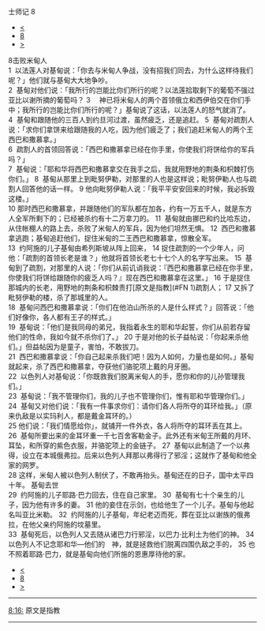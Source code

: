 ﻿





 士师记 8




* [<](bible/JDG07.md)
* [8](bible/JDG.md)
* [>](bible/JDG09.md)



 
8击败米甸人  
1  以法莲人对基甸说：「你去与米甸人争战，没有招我们同去，为什么这样待我们呢？」他们就与基甸大大地争吵。  
2  基甸对他们说：「我所行的岂能比你们所行的呢？以法莲拾取剩下的葡萄不强过亚比以谢所摘的葡萄吗？ 
3 　神已将米甸人的两个首领俄立和西伊伯交在你们手中；我所行的岂能比你们所行的呢？」基甸说了这话，以法莲人的怒气就消了。  
4  基甸和跟随他的三百人到约旦河过渡，虽然疲乏，还是追赶。 
5  基甸对疏割人说：「求你们拿饼来给跟随我的人吃，因为他们疲乏了；我们追赶米甸人的两个王西巴和撒慕拿。」  
6  疏割人的首领回答说：「西巴和撒慕拿已经在你手里，你使我们将饼给你的军兵吗？」  
7  基甸说：「耶和华将西巴和撒慕拿交在我手之后，我就用野地的荆条和枳棘打伤你们。」 
8  基甸从那里上到毗努伊勒，对那里的人也是这样说；毗努伊勒人也与疏割人回答他的话一样。 
9 他向毗努伊勒人说：「我平平安安回来的时候，我必拆毁这楼。」  
10 那时西巴和撒慕拿，并跟随他们的军队都在加各，约有一万五千人，就是东方人全军所剩下的；已经被杀约有十二万拿刀的。 
11  基甸就由挪巴和约比哈东边，从住帐棚人的路上去，杀败了米甸人的军兵，因为他们坦然无惧。 
12  西巴和撒慕拿逃跑；基甸追赶他们，捉住米甸的二王西巴和撒慕拿，惊散全军。  
13  约阿施的儿子基甸由希列斯坡从阵上回来， 
14 捉住疏割的一个少年人，问他：「疏割的首领长老是谁？」他就将首领长老七十七个人的名字写出来。 
15  基甸到了疏割，对那里的人说：「你们从前讥诮我说：『西巴和撒慕拿已经在你手里，你使我们将饼给跟随你的疲乏人吗？』现在西巴和撒慕拿在这里。」 
16 于是捉住那城内的长老，用野地的荆条和枳棘责打[原文是指教](#FN
1)疏割人； 
17 又拆了毗努伊勒的楼，杀了那城里的人。  
18  基甸问西巴和撒慕拿说：「你们在他泊山所杀的人是什么样式？」回答说：「他们好像你，各人都有王子的样式。」  
19  基甸说：「他们是我同母的弟兄，我指着永生的耶和华起誓，你们从前若存留他们的性命，我如今就不杀你们了。」 
20 于是对他的长子益帖说：「你起来杀他们。」但益帖因为是童子，害怕，不敢拔刀。  
21  西巴和撒慕拿说：「你自己起来杀我们吧！因为人如何，力量也是如何。」基甸就起来，杀了西巴和撒慕拿，夺获他们骆驼项上戴的月牙圈。  
22  以色列人对基甸说：「你既救我们脱离米甸人的手，愿你和你的儿孙管理我们。」  
23  基甸说：「我不管理你们，我的儿子也不管理你们，惟有耶和华管理你们。」 
24  基甸又对他们说：「我有一件事求你们：请你们各人将所夺的耳环给我。」（原来仇敌是以实玛利人，都是戴金耳环的。）  
25 他们说：「我们情愿给你」，就铺开一件外衣，各人将所夺的耳环丢在其上。 
26  基甸所要出来的金耳环重一千七百舍客勒金子。此外还有米甸王所戴的月环、耳坠，和所穿的紫色衣服，并骆驼项上的金链子。 
27  基甸以此制造了一个以弗得，设立在本城俄弗拉。后来以色列人拜那以弗得行了邪淫；这就作了基甸和他全家的网罗。  
28 这样，米甸人被以色列人制伏了，不敢再抬头。基甸还在的日子，国中太平四十年。 基甸去世  
29  约阿施的儿子耶路·巴力回去，住在自己家里。 
30  基甸有七十个亲生的儿子，因为他有许多的妻。 
31 他的妾住在示剑，也给他生了一个儿子。基甸与他起名叫亚比米勒。 
32  约阿施的儿子基甸，年纪老迈而死，葬在亚比以谢族的俄弗拉，在他父亲约阿施的坟墓里。  
33  基甸死后，以色列人又去随从诸巴力行邪淫，以巴力·比利土为他们的神。 
34  以色列人不记念耶和华—他们的　神，就是拯救他们脱离四围仇敌之手的， 
35 也不照着耶路·巴力，就是基甸向他们所施的恩惠厚待他的家。 
* [<](bible/JDG07.md)
* [8](bible/JDG.md)
* [>](bible/JDG09.md)





---


[8:16:](#V16)
原文是指教




---









